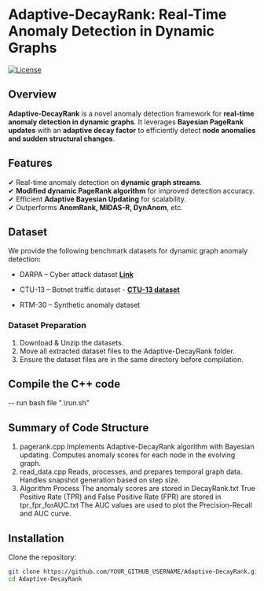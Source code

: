 
# Adaptive-DecayRank: Real-Time Anomaly Detection in Dynamic Graphs

[![License](https://img.shields.io/badge/license-MIT-blue.svg)](LICENSE)

## Overview
**Adaptive-DecayRank** is a novel anomaly detection framework for **real-time anomaly detection in dynamic graphs**. It leverages **Bayesian PageRank updates** with an **adaptive decay factor** to efficiently detect **node anomalies and sudden structural changes**.

## Features
✔ Real-time anomaly detection on **dynamic graph streams**.  
✔ **Modified dynamic PageRank algorithm** for improved detection accuracy.  
✔ Efficient **Adaptive Bayesian Updating** for scalability.  
✔ Outperforms **AnomRank, MIDAS-R, DynAnom**, etc.

## Dataset
We provide the following benchmark datasets for dynamic graph anomaly detection:
- DARPA – Cyber attack dataset **[Link](https://www.ll.mit.edu/r-d/datasets/1998-darpa-intrusion-detection-evaluation-dataset)**
- CTU-13 – Botnet traffic dataset - **[CTU-13 dataset](https://www.stratosphereips.org/datasets-ctu13)**  

- RTM-30 – Synthetic anomaly dataset
### Dataset Preparation
1. Download & Unzip the datasets.
2. Move all extracted dataset files to the Adaptive-DecayRank folder.
3. Ensure the dataset files are in the same directory before compilation.

## Compile the C++ code
-- run bash file ".\run.sh"

## Summary of Code Structure
1. pagerank.cpp
  Implements Adaptive-DecayRank algorithm with Bayesian updating.
 Computes anomaly scores for each node in the evolving graph.
2. read_data.cpp
  Reads, processes, and prepares temporal graph data.
  Handles snapshot generation based on step size.
3. Algorithm Process
  The anomaly scores are stored in DecayRank.txt
  True Positive Rate (TPR) and False Positive Rate (FPR) are stored in tpr_fpr_forAUC.txt
  The AUC values are used to plot the Precision-Recall and AUC curve.


## Installation
Clone the repository:
```bash
git clone https://github.com/YOUR_GITHUB_USERNAME/Adaptive-DecayRank.git
cd Adaptive-DecayRank
